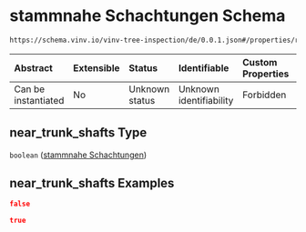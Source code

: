 # stammnahe Schachtungen Schema

```txt
https://schema.vinv.io/vinv-tree-inspection/de/0.0.1.json#/properties/root/properties/near_trunk_shafts
```



| Abstract            | Extensible | Status         | Identifiable            | Custom Properties | Additional Properties | Access Restrictions | Defined In                                                                                                                 |
| :------------------ | :--------- | :------------- | :---------------------- | :---------------- | :-------------------- | :------------------ | :------------------------------------------------------------------------------------------------------------------------- |
| Can be instantiated | No         | Unknown status | Unknown identifiability | Forbidden         | Allowed               | none                | [dereferenced.doc.json\*](../../../../../../vinv-schemas/vinv-tree/out/0.0.1/dereferenced.doc.json "open original schema") |

## near\_trunk\_shafts Type

`boolean` ([stammnahe Schachtungen](dereferenced-properties-wurzel-properties-stammnahe-schachtungen.md))

## near\_trunk\_shafts Examples

```json
false
```

```json
true
```
